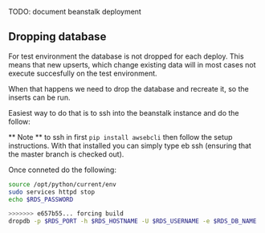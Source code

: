 TODO: document beanstalk deployment
## Dropping database

For test environment the database is not dropped for each deploy.  This means that new upserts,
which change existing data will in most cases not execute succesfully on the test environment.

When that happens we need to drop the database and recreate it, so the inserts can be run.

Easiest way to do that is to ssh into the beanstalk instance and do the follow:

** Note ** to ssh in first `pip install awsebcli` then follow the setup instructions.  With that installed you can simply type eb ssh (ensuring that the master branch is checked out).

Once conneted do the following:

```bash
source /opt/python/current/env
sudo services httpd stop
echo $RDS_PASSWORD

>>>>>>> e657b55... forcing build
dropdb -p $RDS_PORT -h $RDS_HOSTNAME -U $RDS_USERNAME -e $RDS_DB_NAME



